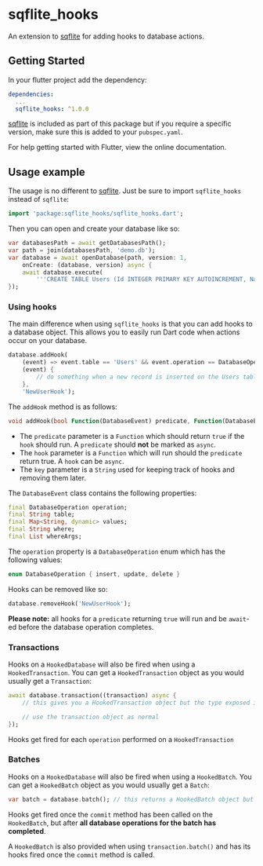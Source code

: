 # sqflite_hooks

An extension to [sqflite](https://pub.dev/packages/sqflite) for adding hooks to database actions.

## Getting Started

In your flutter project add the dependency:

```yaml
dependencies:
  ...
  sqflite_hooks: ^1.0.0
```

[sqflite](https://pub.dev/packages/sqflite) is included as part of this package but if you require a specific version, make sure this is added to your `pubspec.yaml`.

For help getting started with Flutter, view the online documentation.

## Usage example

The usage is no different to [sqflite](https://pub.dev/packages/sqflite). Just be sure to import `sqflite_hooks` instead of `sqflite`:

```dart
import 'package:sqflite_hooks/sqflite_hooks.dart';
```

Then you can open and create your database like so:

```dart
var databasesPath = await getDatabasesPath();
var path = join(databasesPath, 'demo.db');
var database = await openDatabase(path, version: 1,
    onCreate: (database, version) async {
    await database.execute(
        '''CREATE TABLE Users (Id INTEGER PRIMARY KEY AUTOINCREMENT, Name TEXT NOT NULL);''');
});
```

### Using hooks

The main difference when using `sqflite_hooks` is that you can add hooks to a database object. This allows you to easily run Dart code when actions occur on your database.

```dart
database.addHook(
    (event) => event.table == 'Users' && event.operation == DatabaseOperation.insert,
    (event) {
        // do something when a new record is inserted on the Users table
    },
    'NewUserHook');
```

The `addHook` method is as follows:

```dart
void addHook(bool Function(DatabaseEvent) predicate, Function(DatabaseEvent) hook, String key)
```

- The `predicate` parameter is a `Function` which should return `true` if the `hook` should run. A `predicate` should **not** be marked as `async`.
- The `hook` parameter is a `Function` which will run should the `predicate` return true. A `hook` can be `async`.
- The `key` parameter is a `String` used for keeping track of hooks and removing them later.

The `DatabaseEvent` class contains the following properties:

```dart
final DatabaseOperation operation;
final String table;
final Map<String, dynamic> values;
final String where;
final List whereArgs;
```

The `operation` property is a `DatabaseOperation` enum which has the following values:

```dart
enum DatabaseOperation { insert, update, delete }
```

Hooks can be removed like so:

```dart
database.removeHook('NewUserHook');
```

**Please note:** all hooks for a `predicate` returning `true` will run and be `await`-ed before the database operation completes.

### Transactions

Hooks on a `HookedDatabase` will also be fired when using a `HookedTransaction`. You can get a `HookedTransaction` object as you would usually get a `Transaction`:

```dart
await database.transaction((transaction) async {
    // this gives you a HookedTransaction object but the type exposed is a Transaction

    // use the transaction object as normal
});
```

Hooks get fired for each `operation` performed on a `HookedTransaction`

### Batches

Hooks on a `HookedDatabase` will also be fired when using a `HookedBatch`. You can get a `HookedBatch` object as you would usually get a `Batch`:

```dart
var batch = database.batch(); // this returns a HookedBatch object but the type exposed is a Batch
```

Hooks get fired once the `commit` method has been called on the `HookedBatch`, but after **all database operations for the batch has completed**.

A `HookedBatch` is also provided when using `transaction.batch()` and has its hooks fired once the `commit` method is called.
